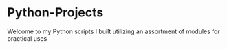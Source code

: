 # Python-Projects

Welcome to my Python scripts I built utilizing an assortment of modules for practical uses
